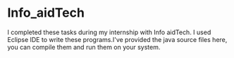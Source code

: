 # Info_aidTech
I completed these tasks during my internship with Info aidTech. I used Eclipse IDE to write these programs.I've provided the java source files here, you can compile them and run them on your system.
